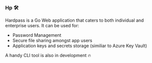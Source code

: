 ### **Hp** 🛠️

Hardpass is a Go Web application that caters to both individual and enterprise users. It can be used for:

- Password Management
- Secure file sharing amongst app users
- Application keys and secrets storage (similiar to Azure Key Vault)

A handy CLI tool is also in development 🔥
